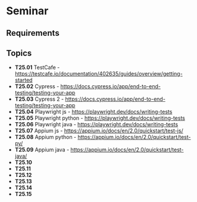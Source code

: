 # Seminar 

## Requirements


## Topics

- **T25.01** TestCafe - https://testcafe.io/documentation/402635/guides/overview/getting-started
- **T25.02** Cypress - https://docs.cypress.io/app/end-to-end-testing/testing-your-app
- **T25.03** Cypress 2 - https://docs.cypress.io/app/end-to-end-testing/testing-your-app
- **T25.04** Playwright js - https://playwright.dev/docs/writing-tests
- **T25.05** Playwright python - https://playwright.dev/docs/writing-tests
- **T25.06** Playwright java - https://playwright.dev/docs/writing-tests
- **T25.07** Appium js - https://appium.io/docs/en/2.0/quickstart/test-js/
- **T25.08** Appium python - https://appium.io/docs/en/2.0/quickstart/test-py/
- **T25.09** Appium java - https://appium.io/docs/en/2.0/quickstart/test-java/
- **T25.10**
- **T25.11**
- **T25.12**
- **T25.13**
- **T25.14**
- **T25.15** 
